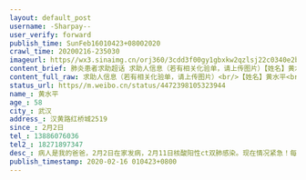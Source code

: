 ```yaml
---
layout: default_post
username: -Sharpay--
user_verify: forward
publish_time: SunFeb16010423+08002020
crawl_time: 20200216-235030
imageurl: https//wx3.sinaimg.cn/orj360/3cdd3f00gy1gbxkw2qzlsj22c0340e2b.jpg,https//wx1.sinaimg.cn/orj360/3cdd3f00gy1gbxkwelwq8j22c03401ky.jpg,https//wx3.sinaimg.cn/orj360/3cdd3f00gy1gbxkwq6le6j20u01hcqad.jpg,https//wx4.sinaimg.cn/orj360/3cdd3f00gy1gbxkwrf69tj22c0340hdj.jpg,https//wx2.sinaimg.cn/orj360/3cdd3f00gy1gbxkwoqs5qj22c0340e81.jpg
content_brief: 肺炎患者求助超话 求助人信息（若有相关化验单，请上传图片）【姓名】黄水平【年龄】58【所在城市】武汉【所在小区、社区】汉黄路红桥城2519【患病时间】2月2日【联系方式】13886076036【其他紧急联系人】182 7189 7347【病情描述】病人是我的爸爸， 2月2日在家发病，2月11日核酸阳性ct双 ...全文
content_full_raw: 求助人信息（若有相关化验单，请上传图片）<br/>【姓名】黄水平<br/>【年龄】58<br/>【所在城市】武汉<br/>【所在小区、社区】汉黄路红桥城2519<br/>【患病时间】2月2日<br/>【联系方式】13886076036<br/>【其他紧急联系人】18271897347<br/>【病情描述】病人是我的爸爸，2月2日在家发病，2月11日核酸阳性ct双肺感染。现在情况紧急！每天晚上咳嗽呕吐高烧这几天反复烧到40度，他本来只是轻症，随着时间拖延加上基础疾病他越来越没有精神，凌晨1点被电话惊醒，方舱说爸爸情况非常不好需要急救，但是现在没有医院没有病床收，紧急安排在新华路急诊室，但是那里得不到有效的治疗。爸爸今天精神非常差，求求你们救救我的爸爸吧！肺炎事发我还在募捐在协助朋友们找物资，现在我急需要帮助，女儿黄培叩谢！<ahref='/n/楚天都市报'>@楚天都市报</a><ahref='/n/经视直播官方微博'>@经视直播官方微博</a><ahref='/n/央视军事'>@央视军事</a><ahref='/n/武汉广播电视台'>@武汉广播电视台</a><ahref='/n/长江日报'>@长江日报</a><ahref='/n/丁香医生'>@丁香医生</a><ahref='/n/超话社区'>@超话社区</a><ahref='/n/楚天都市报'>@楚天都市报</a><ahref='/n/东楚晚报'>@东楚晚报</a><ahref='/n/东西湖发布'>@东西湖发布</a><adata-url="http//t.cn/R2WxQOQ"href="http//weibo.com/p/1001018008642010000000000"data-hide=""><spanclass='url-icon'><imgstyle='width1rem;height1rem'src='https//h5.sinaimg.cn/upload/2015/09/25/3/timeline_card_small_location_default.png'></span><spanclass="surl-text">武汉</span></a>
status_url: https//m.weibo.cn/status/4472398105323944
name_: 黄水平
age_: 58
city_: 武汉
address_: 汉黄路红桥城2519
since_: 2月2日
tel_: 13886076036
tel2_: 18271897347
desc_: 病人是我的爸爸，2月2日在家发病，2月11日核酸阳性ct双肺感染。现在情况紧急！每天晚上咳嗽呕吐高烧这几天反复烧到40度，他本来只是轻症，随着时间拖延加上基础疾病他越来越没有精神，凌晨1点被电话惊醒，方舱说爸爸情况非常不好需要急救，但是现在没有医院没有病床收，紧急安排在新华路急诊室，但是那里得不到有效的治疗。爸爸今天精神非常差，求求你们救救我的爸爸吧！肺炎事发我还在募捐在协助朋友们找物资，现在我急需要帮助，女儿黄培叩谢！<ahref='/n/楚天都市报'>@楚天都市报</a><ahref='/n/经视直播官方微博'>@经视直播官方微博</a><ahref='/n/央视军事'>@央视军事</a><ahref='/n/武汉广播电视台'>@武汉广播电视台</a><ahref='/n/长江日报'>@长江日报</a><ahref='/n/丁香医生'>@丁香医生</a><ahref='/n/超话社区'>@超话社区</a><ahref='/n/楚天都市报'>@楚天都市报</a><ahref='/n/东楚晚报'>@东楚晚报</a><ahref='/n/东西湖发布'>@东西湖发布</a><adata-url="http//t.cn/R2WxQOQ"href="http//weibo.com/p/1001018008642010000000000"data-hide=""><spanclass='url-icon'><imgstyle='width1rem;height1rem'src='https//h5.sinaimg.cn/upload/2015/09/25/3/timeline_card_small_location_default.png'></span><spanclass="surl-text">武汉</span></a>
publish_timestamp: 2020-02-16 010423+0800
---
```

